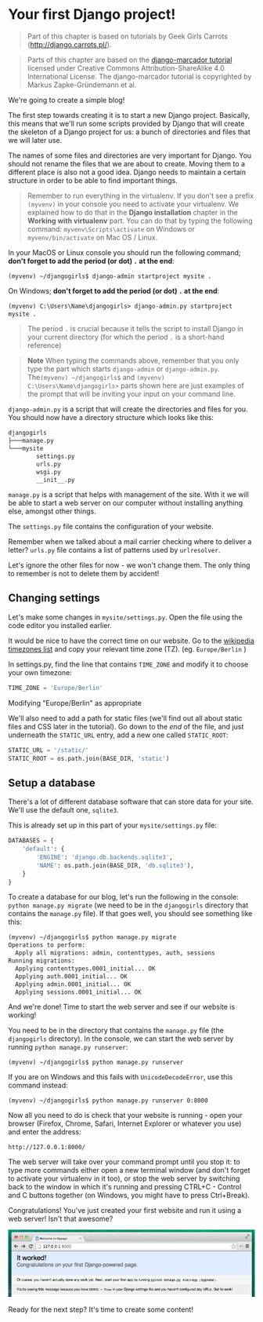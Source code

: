 # Your first Django project!

> Part of this chapter is based on tutorials by Geek Girls Carrots (http://django.carrots.pl/).

> Parts of this chapter are based on the [django-marcador
tutorial](http://django-marcador.keimlink.de/) licensed under Creative Commons
Attribution-ShareAlike 4.0 International License. The django-marcador tutorial
is copyrighted by Markus Zapke-Gründemann et al.

We're going to create a simple blog!

The first step towards creating it is to start a new Django project. Basically, this means that we'll run some scripts provided by Django that will create the skeleton of a Django project for us: a bunch of directories and files that we will later use.

The names of some files and directories are very important for Django. You should not rename the files that we are about to create. Moving them to a different place is also not a good idea. Django needs to maintain a certain structure in order to be able to find important things.

> Remember to run everything in the virtualenv. If you don't see a prefix `(myvenv)` in your console you need to activate your virtualenv. We explained how to do that in the __Django installation__ chapter in the __Working with virtualenv__ part. You can do that by typing the following command: `myvenv\Scripts\activate` on Windows or
`myvenv/bin/activate` on Mac OS / Linux.

In your MacOS or Linux console you should run the following command; **don't forget to add the period (or dot) `.` at the end**:

```:command-line
(myvenv) ~/djangogirls$ django-admin startproject mysite .
```

On Windows; **don't forget to add the period (or dot) `.` at the end**:

```:command-line
(myvenv) C:\Users\Name\djangogirls> django-admin.py startproject mysite .
```

> The period `.` is crucial because it tells the script to install Django in your current directory (for which the period `.` is a short-hand reference)

> **Note** When typing the commands above, remember that you only type the part which starts `django-admin` or `django-admin.py`. 
The`(myvenv) ~/djangogirls$` and `(myvenv) C:\Users\Name\djangogirls>` parts shown here are just examples
of the prompt that will be inviting your input on your command line.

`django-admin.py` is a script that will create the directories and files for you. You should now have a directory structure which looks like this:

```:command-line
djangogirls
├───manage.py
└───mysite
        settings.py
        urls.py
        wsgi.py
        __init__.py
```


`manage.py` is a script that helps with management of the site. With it we will be able to start a web server on our computer without installing anything else, amongst other things.

The `settings.py` file contains the configuration of your website.

Remember when we talked about a mail carrier checking where to deliver a letter? `urls.py` file contains a list of patterns used by `urlresolver`.

Let's ignore the other files for now - we won't change them. The only thing to remember is not to delete them by accident!


## Changing settings

Let's make some changes in `mysite/settings.py`. Open the file using the code editor you installed earlier.

It would be nice to have the correct time on our website. Go to the [wikipedia timezones list](http://en.wikipedia.org/wiki/List_of_tz_database_time_zones) and copy your relevant time zone (TZ). (eg. `Europe/Berlin` )

In settings.py, find the line that contains `TIME_ZONE` and modify it to choose your own timezone:

```python:settings.py
TIME_ZONE = 'Europe/Berlin'
```

Modifying "Europe/Berlin" as appropriate


We'll also need to add a path for static files (we'll find out all about static files and CSS later in the tutorial). Go down to  the *end* of the file, and just underneath  the `STATIC_URL` entry, add a new one called `STATIC_ROOT`:

```python:settings.py
STATIC_URL = '/static/'
STATIC_ROOT = os.path.join(BASE_DIR, 'static')
```


## Setup a database

There's a lot of different database software that can store data for your site. We'll use the default one, `sqlite3`.

This is already set up in this part of your `mysite/settings.py` file:

```python:settings.py
DATABASES = {
    'default': {
        'ENGINE': 'django.db.backends.sqlite3',
        'NAME': os.path.join(BASE_DIR, 'db.sqlite3'),
    }
}
```

To create a database for our blog, let's run the following in the console: `python manage.py migrate` (we need to be in the `djangogirls` directory that contains the `manage.py` file). If that goes well, you should see something like this:

```:command-line
(myvenv) ~/djangogirls$ python manage.py migrate
Operations to perform:
  Apply all migrations: admin, contenttypes, auth, sessions
Running migrations:
  Applying contenttypes.0001_initial... OK
  Applying auth.0001_initial... OK
  Applying admin.0001_initial... OK
  Applying sessions.0001_initial... OK
```

And we're done! Time to start the web server and see if our website is working!

You need to be in the directory that contains the `manage.py` file (the `djangogirls` directory). In the console, we can start the web server by running `python manage.py runserver`:

```:command-line
(myvenv) ~/djangogirls$ python manage.py runserver
```

If you are on Windows and this fails with `UnicodeDecodeError`, use this command instead:

```:command-line
(myvenv) ~/djangogirls$ python manage.py runserver 0:8000
```


Now all you need to do is check that your website is running - open your browser (Firefox, Chrome, Safari, Internet Explorer or whatever you use) and enter the address:

```:browser
http://127.0.0.1:8000/
```

The web server will take over your command prompt until you stop it: to type more commands either open a new terminal window (and don't forget to activate your virtualenv in it too), or stop the web server by switching back to the window in which it's running and pressing CTRL+C - Control and C buttons together (on Windows, you might have to press Ctrl+Break).

Congratulations! You've just created your first website and run it using a web server! Isn't that awesome?

![It worked!](images/it_worked2.png)

Ready for the next step? It's time to create some content!
